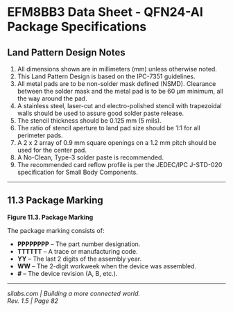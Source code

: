 # EFM8BB3 Data Sheet - QFN24-AI Package Specifications

## Land Pattern Design Notes

1. All dimensions shown are in millimeters (mm) unless otherwise noted.
2. This Land Pattern Design is based on the IPC-7351 guidelines.
3. All metal pads are to be non-solder mask defined (NSMD). Clearance between the solder mask and the metal pad is to be 60 µm minimum, all the way around the pad.
4. A stainless steel, laser-cut and electro-polished stencil with trapezoidal walls should be used to assure good solder paste release.
5. The stencil thickness should be 0.125 mm (5 mils).
6. The ratio of stencil aperture to land pad size should be 1:1 for all perimeter pads.
7. A 2 x 2 array of 0.9 mm square openings on a 1.2 mm pitch should be used for the center pad.
8. A No-Clean, Type-3 solder paste is recommended.
9. The recommended card reflow profile is per the JEDEC/IPC J-STD-020 specification for Small Body Components.

---

## 11.3 Package Marking

**Figure 11.3. Package Marking**

The package marking consists of:

- **PPPPPPPP** – The part number designation.
- **TTTTTT** – A trace or manufacturing code.
- **YY** – The last 2 digits of the assembly year.
- **WW** – The 2-digit workweek when the device was assembled.
- **#** – The device revision (A, B, etc.).

---

*silabs.com | Building a more connected world.*  
*Rev. 1.5 | Page 82*